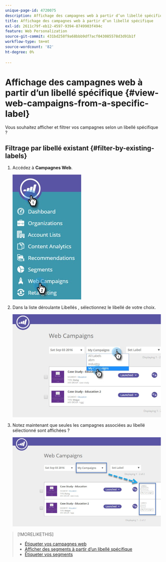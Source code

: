 ```yaml
---
unique-page-id: 4720075
description: Affichage des campagnes web à partir d’un libellé spécifique - Documents Marketo - Documentation du produit
title: Affichage des campagnes web à partir d’un libellé spécifique
exl-id: 2611c79f-eb12-4597-9394-8749903f494c
feature: Web Personalization
source-git-commit: 431bd258f9a68bbb9df7acf043085578d3d91b1f
workflow-type: tm+mt
source-wordcount: '82'
ht-degree: 0%

---
```


# Affichage des campagnes web à partir d’un libellé spécifique {#view-web-campaigns-from-a-specific-label}

Vous souhaitez afficher et filtrer vos campagnes selon un libellé spécifique ?

## Filtrage par libellé existant {#filter-by-existing-labels}

1. Accédez à **Campagnes Web**.

   ![](assets/web-campaigns-hand-4.jpg)

1. Dans la liste déroulante Libellés , sélectionnez le libellé de votre choix.

   ![](assets/web-campaigns-my-campaigns-dropdown-1.jpg)

1. Notez maintenant que seules les campagnes associées au libellé sélectionné sont affichées ?

   ![](assets/web-campaigns-label-showing-1.jpg)

>[!MORELIKETHIS]
>
>* [Étiqueter vos campagnes web](/help/marketo/product-docs/web-personalization/working-with-web-campaigns/label-your-web-campaigns.md)
>* [Afficher des segments à partir d’un libellé spécifique](/help/marketo/product-docs/web-personalization/using-web-segments/view-segments-from-a-specific-label.md)
>* [Étiqueter vos segments](/help/marketo/product-docs/web-personalization/using-web-segments/label-your-segment.md)
